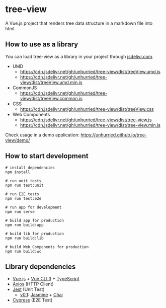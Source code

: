 # tree-view

A Vue.js project that renders tree data structure in a markdown file into html.

## How to use as a library 

You can load tree-view as a library in your project through [jsdelivr.com](https://jsdelivr.com).

* UMD
  * https://cdn.jsdelivr.net/gh/unhurried/tree-view/dist/treeView.umd.js
  * https://cdn.jsdelivr.net/gh/unhurried/tree-view/dist/treeView.umd.min.js
* CommonJS
  * https://cdn.jsdelivr.net/gh/unhurried/tree-view/dist/treeView.common.js
* CSS
  * https://cdn.jsdelivr.net/gh/unhurried/tree-view/dist/treeView.css
* Web Components
  * https://cdn.jsdelivr.net/gh/unhurried/tree-view/dist/tree-view.js
  * https://cdn.jsdelivr.net/gh/unhurried/tree-view/dist/tree-view.min.js

Check usage in a demo application: https://unhurried.github.io/tree-view/demo/

## How to start development

```shell
# install dependencies
npm install

# run unit tests
npm run test:unit

# run E2E tests
npm run test:e2e

# run app for development
npm run serve

# build app for production
npm run build:app

# build lib for production
npm run build:lib

# build Web Components for production
npm run build:wc
```

## Library dependencies

- [Vue.js](https://vuejs.org) + [Vue CLI 3](https://cli.vuejs.org/) + [TypeScript](https://www.typescriptlang.org/)
- [Axios](https://github.com/axios/axios) (HTTP Client)
- [Jest](https://jestjs.io/) (Unit Test)
  - [v0.1](https://github.com/unhurried/tree-view/releases/tag/v0.1): [Jasmine](https://jasmine.github.io/) + [Chai](https://www.chaijs.com/)
- [Cypress](https://www.cypress.io/) (E2E Test)